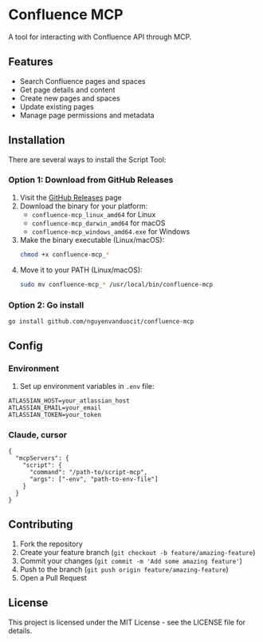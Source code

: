 # Confluence MCP

A tool for interacting with Confluence API through MCP.

## Features

- Search Confluence pages and spaces
- Get page details and content
- Create new pages and spaces
- Update existing pages
- Manage page permissions and metadata

## Installation

There are several ways to install the Script Tool:

### Option 1: Download from GitHub Releases

1. Visit the [GitHub Releases](https://github.com/nguyenvanduocit/confluence-mcp/releases) page
2. Download the binary for your platform:
   - `confluence-mcp_linux_amd64` for Linux
   - `confluence-mcp_darwin_amd64` for macOS
   - `confluence-mcp_windows_amd64.exe` for Windows
3. Make the binary executable (Linux/macOS):
   ```bash
   chmod +x confluence-mcp_*
   ```
4. Move it to your PATH (Linux/macOS):
   ```bash
   sudo mv confluence-mcp_* /usr/local/bin/confluence-mcp
   ```

### Option 2: Go install
```
go install github.com/nguyenvanduocit/confluence-mcp
```

## Config

### Environment

1. Set up environment variables in `.env` file:
```
ATLASSIAN_HOST=your_atlassian_host
ATLASSIAN_EMAIL=your_email
ATLASSIAN_TOKEN=your_token
```

### Claude, cursor
```
{
  "mcpServers": {
    "script": {
      "command": "/path-to/script-mcp",
      "args": ["-env", "path-to-env-file"]
    }
  }
}
```

## Contributing

1. Fork the repository
2. Create your feature branch (`git checkout -b feature/amazing-feature`)
3. Commit your changes (`git commit -m 'Add some amazing feature'`)
4. Push to the branch (`git push origin feature/amazing-feature`)
5. Open a Pull Request

## License

This project is licensed under the MIT License - see the LICENSE file for details.
